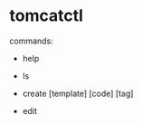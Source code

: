 # tomcatctl

commands:

- help

- ls
- create [template] [code] [tag]
- edit <code> <template> [ new_code [tag] ]
- delete <code>
- clone <source_code> [destination_code] [destination_tag]
- attach <path_catalina_home> [code] [tag]
- detach <code>
- start | stop | restart <code>
- info <code>
- log <code> [tail | cat]
- clean [code [logs]]

- app ls <code>
- app start | stop | restart | reload <code> <application_context_root> <application_version>
- app deploy <code> <path_war> [context_root] [version]
- app undeploy <code> <context_root> [version]

- template ls
- template install <template_name>
- template uninstall <template_name>


## Installation requirements

- a jdk or a jre: in tomcatctl/conf/tomcatctl.rc change the JAVA_HOME variable with your path (and make the files in $JAVA_HOME/bin/* executables)
- a bunch of basic tools, such as wget and tar. Check tomcatctl/conf/tomcatctl.rc for a list, but if you are on a average linux distro you probably already have all you need
